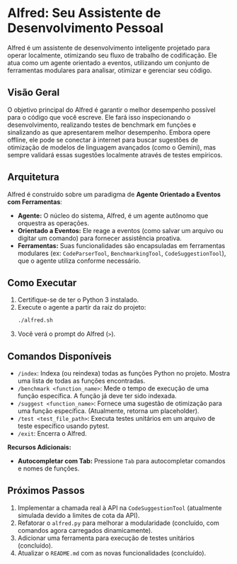 # Alfred: Seu Assistente de Desenvolvimento Pessoal

Alfred é um assistente de desenvolvimento inteligente projetado para operar localmente, otimizando seu fluxo de trabalho de codificação. Ele atua como um agente orientado a eventos, utilizando um conjunto de ferramentas modulares para analisar, otimizar e gerenciar seu código.

## Visão Geral

O objetivo principal do Alfred é garantir o melhor desempenho possível para o código que você escreve. Ele fará isso inspecionando o desenvolvimento, realizando testes de benchmark em funções e sinalizando as que apresentarem melhor desempenho. Embora opere offline, ele pode se conectar à internet para buscar sugestões de otimização de modelos de linguagem avançados (como o Gemini), mas sempre validará essas sugestões localmente através de testes empíricos.

## Arquitetura

Alfred é construído sobre um paradigma de **Agente Orientado a Eventos com Ferramentas**:

*   **Agente:** O núcleo do sistema, Alfred, é um agente autônomo que orquestra as operações.
*   **Orientado a Eventos:** Ele reage a eventos (como salvar um arquivo ou digitar um comando) para fornecer assistência proativa.
*   **Ferramentas:** Suas funcionalidades são encapsuladas em ferramentas modulares (ex: `CodeParserTool`, `BenchmarkingTool`, `CodeSuggestionTool`), que o agente utiliza conforme necessário.

## Como Executar

1.  Certifique-se de ter o Python 3 instalado.
2.  Execute o agente a partir da raiz do projeto:
    ```bash
    ./alfred.sh
    ```
3.  Você verá o prompt do Alfred (`>`).

## Comandos Disponíveis

*   `/index`: Indexa (ou reindexa) todas as funções Python no projeto. Mostra uma lista de todas as funções encontradas.
*   `/benchmark <function_name>`: Mede o tempo de execução de uma função específica. A função já deve ter sido indexada.
*   `/suggest <function_name>`: Fornece uma sugestão de otimização para uma função específica. (Atualmente, retorna um placeholder).
*   `/test <test_file_path>`: Executa testes unitários em um arquivo de teste específico usando pytest.
*   `/exit`: Encerra o Alfred.

**Recursos Adicionais:**
*   **Autocompletar com Tab:** Pressione `Tab` para autocompletar comandos e nomes de funções.

## Próximos Passos

1.  Implementar a chamada real à API na `CodeSuggestionTool` (atualmente simulada devido a limites de cota da API).
2.  Refatorar o `alfred.py` para melhorar a modularidade (concluído, com comandos agora carregados dinamicamente).
3.  Adicionar uma ferramenta para execução de testes unitários (concluído).
4.  Atualizar o `README.md` com as novas funcionalidades (concluído).
